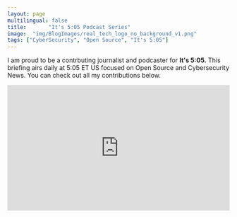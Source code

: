 ```yaml
---
layout: page
multilingual: false
title:       "It's 5:05 Podcast Series"
image:  "img/BlogImages/real_tech_logo_no_background_v1.png"
tags: ["CyberSecurity", "Open Source", "It's 5:05"]
---
```

I am proud to be a contrbuting journalist and podcaster for **It's 5:05.** This briefing airs daily at 5:05 ET US focused on Open Source and Cybersecurity News.  You can check out all my contributions below. 

<div style="padding-bottom:56.25%; position:relative; display:block; width: 100%">
  <iframe width="100%" height="100%"
    src="https://505updates.com/tracbannon/"
    frameborder="0" allowfullscreen="" style="position:absolute; top:0; left: 0">
    Loading…
  </iframe>
</div>



